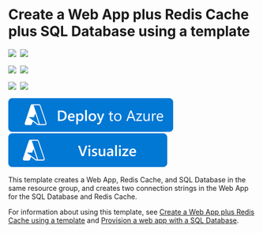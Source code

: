 # Create a Web App plus Redis Cache plus SQL Database using a template

<IMG SRC="https://azurequickstartsservice.blob.core.windows.net/badges/201-web-app-redis-cache-sql-database/PublicLastTestDate.svg" />&nbsp;
<IMG SRC="https://azurequickstartsservice.blob.core.windows.net/badges/201-web-app-redis-cache-sql-database/PublicDeployment.svg" />&nbsp;

<IMG SRC="https://azurequickstartsservice.blob.core.windows.net/badges/201-web-app-redis-cache-sql-database/FairfaxLastTestDate.svg" />&nbsp;
<IMG SRC="https://azurequickstartsservice.blob.core.windows.net/badges/201-web-app-redis-cache-sql-database/FairfaxDeployment.svg" />&nbsp;

<IMG SRC="https://azurequickstartsservice.blob.core.windows.net/badges/201-web-app-redis-cache-sql-database/BestPracticeResult.svg" />&nbsp;
<IMG SRC="https://azurequickstartsservice.blob.core.windows.net/badges/201-web-app-redis-cache-sql-database/CredScanResult.svg" />&nbsp;

<a href="https://portal.azure.com/#create/Microsoft.Template/uri/https%3A%2F%2Fraw.githubusercontent.com%2FAzure%2Fazure-quickstart-templates%2Fmaster%2F201-web-app-redis-cache-sql-database%2Fazuredeploy.json" target="_blank">
    <img src="https://raw.githubusercontent.com/Azure/azure-quickstart-templates/master/1-CONTRIBUTION-GUIDE/images/deploytoazure.svg"/>
</a>
<a href="http://armviz.io/#/?load=https%3A%2F%2Fraw.githubusercontent.com%2FAzure%2Fazure-quickstart-templates%2Fmaster%2F201-web-app-redis-cache-sql-database%2Fazuredeploy.json" target="_blank">
    <img src="https://raw.githubusercontent.com/Azure/azure-quickstart-templates/master/1-CONTRIBUTION-GUIDE/images/visualizebutton.svg"/>
</a>

This template creates a Web App, Redis Cache, and SQL Database in the same resource group, and creates two connection strings in the Web App for the SQL Database and Redis Cache.

For information about using this template, see [Create a Web App plus Redis Cache using a template](https://azure.microsoft.com/en-us/documentation/articles/cache-web-app-arm-with-redis-cache-provision/) and [Provision a web app with a SQL Database](https://azure.microsoft.com/en-us/documentation/articles/app-service-web-arm-with-sql-database-provision/).

